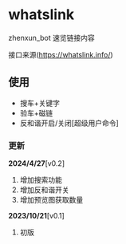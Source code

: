 # whatslink

zhenxun_bot 速览链接内容

接口来源(https://whatslink.info/)

## 使用

- 搜车+关键字
- 验车+磁链
- 反和谐开启/关闭[超级用户命令]

### 更新

**2024/4/27**[v0.2]

1. 增加搜索功能
2. 增加反和谐开关
3. 增加预览图获取数量

**2023/10/21**[v0.1]

1. 初版

